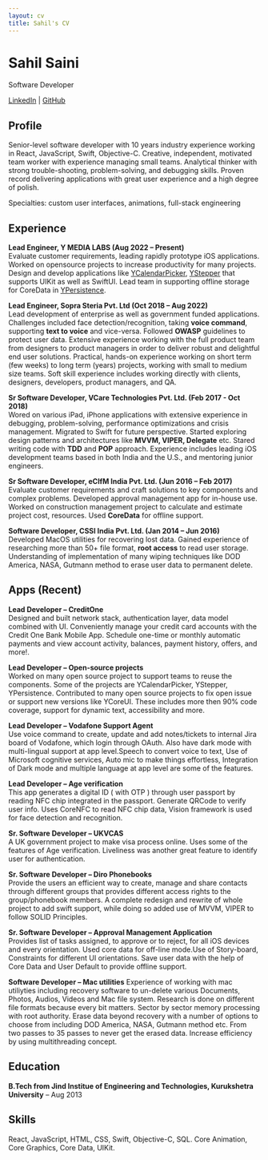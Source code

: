 ```yaml
---
layout: cv
title: Sahil's CV
---
```

# Sahil Saini
Software Developer
<div id="webaddress">
<a href="[LinkedIn](https://www.linkedin.com/in/sahilsaini51/)">LinkedIn</a>
| <a href="[GitHub](https://github.com/SahilSainiYML)">GitHub</a>
</div>

## Profile

Senior-level software developer with 10 years industry experience working in React, JavaScript, Swift, Objective-C. Creative, independent, motivated team worker with experience managing small teams. Analytical thinker with strong trouble-shooting, problem-solving, and debugging skills. Proven record delivering applications with great user experience and a high degree of polish.

Specialties: custom user interfaces, animations, full-stack engineering

## Experience

**Lead Engineer, Y MEDIA LABS (Aug 2022 – Present)**  
Evaluate customer requirements, leading rapidly prototype iOS applications. Worked on opensource projects to increase productivity for many projects. Design and develop applications like [YCalendarPicker](https://github.com/codeandtheory/ycalendarpicker-ios/), [YStepper](https://github.com/codeandtheory/ystepper-ios) that supports UIKit as well as SwiftUI. Lead team in supporting offline storage for CoreData in [YPersistence](https://github.com/codeandtheory/ypersistence-ios).

**Lead Engineer, Sopra Steria Pvt. Ltd (Oct 2018 – Aug 2022)**  
Lead development of enterprise as well as government funded applications. Challenges included face detection/recognition, taking **voice command**, supporting **text to voice** and vice-versa. Followed **OWASP** guidelines to protect user data. Extensive experience working with the full product team from designers to product managers in order to deliver robust and delightful end user solutions. Practical, hands-on experience working on short term (few weeks) to long term (years) projects, working with small to medium size teams. Soft skill experience includes working directly with clients, designers, developers, product managers, and QA.

**Sr Software Developer, VCare Technologies Pvt. Ltd. (Feb 2017 - Oct 2018)**  
Wored on various iPad, iPhone applications with extensive experience in debugging, problem-solving, performance optimizations and crisis management. Migrated to Swift for future perspective. Started exploring design patterns and architectures like **MVVM, VIPER, Delegate** etc. Stared writing code with **TDD** and **POP** approach. Experience includes leading iOS development teams based in both India and the U.S., and mentoring junior engineers.

**Sr Software Developer, eCIfM India Pvt. Ltd. (Jun 2016 – Feb 2017)**  
Evaluate customer requirements and craft solutions to key components and complex problems. Developed approval management app for in-house use. Worked on construction management project to calculate and estimate project cost, resources. Used **CoreData** for offline support.

**Software Developer, CSSI India Pvt. Ltd. (Jan 2014 – Jun 2016)**  
Developed MacOS utilities for recovering lost data. Gained experience of researching more than 50+ file format, **root access** to read user storage. Understanding of implementation of many wiping techniques like DOD America, NASA, Gutmann method to erase user data to permanent delete.


## Apps (Recent)
**Lead Developer – CreditOne**  
Designed and built network stack, authentication layer, data model combined with UI. Conveniently manage your credit card accounts with the Credit One Bank Mobile App. Schedule one-time or monthly automatic payments and view account activity, balances, payment history, offers, and more!.

**Lead Developer – Open-source projects**   
Worked on many open source project to support teams to reuse the components. Some of the projects are YCalendarPicker, YStepper, YPersistence. Contributed to many open source projects to fix open issue or support new versions like YCoreUI. These includes more then 90% code coverage, support for dynamic text, accessibility and more.

**Lead Developer – Vodafone Support Agent**   
Use voice command to create, update and add notes/tickets to internal Jira board of Vodafone, which login through OAuth. Also have dark mode with multi-lingual
support at app level.Speech to convert voice to text, Use of Microsoft cognitive services, Auto mic to make things effortless, Integration of Dark mode and multiple language at app level are some of the features.

**Lead Developer – Age verification**   
This app generates a digital ID ( with OTP ) through user passport by reading NFC chip integrated in the passport. Generate QRCode to verify user info. Uses CoreNFC to read NFC chip data, Vision framework is used for face detection and recognition. 

**Sr. Software Developer – UKVCAS**   
A UK government project to make visa process online. Uses some of the features of Age verification. Liveliness was another great feature to identify user for authentication.

**Sr. Software Developer – Diro Phonebooks**   
Provide the users an efficient way to create, manage and share contacts through different groups that provides different access rights to the group/phonebook
members. A complete redesign and rewrite of whole project to add swift support, while doing so added use of MVVM, VIPER to follow SOLID Principles.

**Sr. Software Developer – Approval Management Application**   
Provides list of tasks assigned, to approve or to reject, for all iOS devices and every orientation. Used core data for off-line mode.Use of Story-board, Constraints for different UI orientations. Save user data with the help of Core Data and User Default to provide offline support.

**Software Developer – Mac utilities**
Experience of working with mac utiliyties including recovery software to un-delete various Documents, Photos, Audios, Videos and Mac file system. Research is done on different file formats because every bit matters. Sector by sector memory processing with root authority.
Erase data beyond recovery with a number of options to choose from including DOD America, NASA, Gutmann method etc. From two passes to 35 passes to never get the erased data. Increase efficiency by using multithreading concept. 


## Education
**B.Tech from Jind Institue of Engineering and Technologies, Kurukshetra University** – Aug 2013    

## Skills
React, JavaScript, HTML, CSS, Swift, Objective-C, SQL.
Core Animation, Core Graphics, Core Data, UIKit.  
<br>


<br>

<br>

<br>


<br>

<br>

<br>



<!-- ### Footer

Last updated: January 2024 -->
